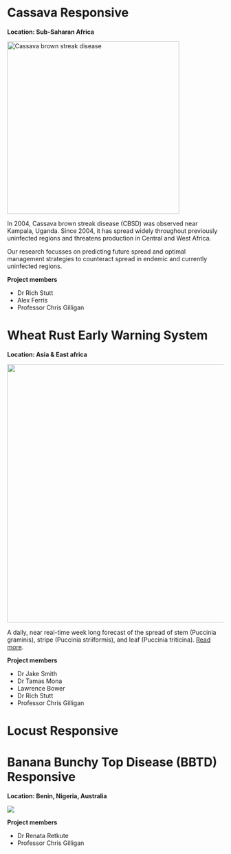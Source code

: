 # Cassava Responsive

**Location: Sub-Saharan Africa**

<img src="../../images/cbsd.jpg" alt="Cassava brown streak disease" width="400"/>

In 2004, Cassava brown streak disease (CBSD) was observed near Kampala, Uganda. Since 2004, it has spread widely throughout previously uninfected regions and threatens production in Central and West Africa. 

Our research focusses on predicting future spread and optimal management strategies to counteract spread in endemic and currently uninfected regions.

**Project members**

- Dr Rich Stutt
- Alex Ferris
- Professor Chris Gilligan

# Wheat Rust Early Warning System

**Location: Asia & East africa**

<img src="../../images/deposition_southasia.png" width="600"/>

A daily, near real-time week long forecast of the spread of stem (Puccinia graminis), stripe
(Puccinia striiformis), and leaf (Puccinia triticina). [Read more](wheat_rust.md).

**Project members**

- Dr Jake Smith
- Dr Tamas Mona
- Lawrence Bower
- Dr Rich Stutt
- Professor Chris Gilligan

# Locust Responsive

# Banana Bunchy Top Disease (BBTD) Responsive
**Location: Benin, Nigeria, Australia**

![](../../images/bbtv.png)

**Project members**

- Dr Renata Retkute
- Professor Chris Gilligan